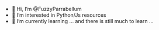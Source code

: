- 👋 Hi, I’m @FuzzyParrabellum
- 👀 I’m interested in Python/Js resources 
- 🌱 I’m currently learning ... and there is still much to learn ...

